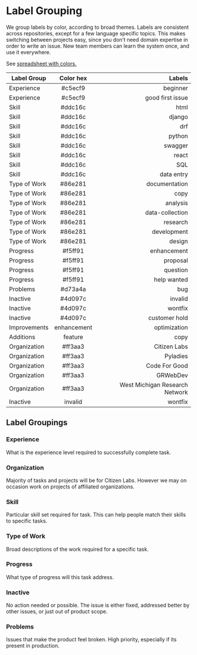 
# Label Grouping

We group labels by color, according to broad themes. Labels are consistent across repositories, except for a few language specific topics. This makes switching between projects easy, since you don’t need domain expertise in order to write an issue. New team members can learn the system once, and use it everywhere.

See [spreadsheet with colors.](https://docs.google.com/spreadsheets/d/1Uuf5trhhKNyhXAZgCNyXmAxTC9LhAD0WCQY4Royjel0/edit?usp=sharing)

| Label Group  |       Color hex     | Labels  |
| ------------- |:-------------:| -----:|
| Experience     | #c5ecf9 | beginner |
| Experience     | #c5ecf9 | good first issue |
| Skill | #ddc16c      |  html |
| Skill | #ddc16c      |  django |
| Skill | #ddc16c      |  drf |
| Skill | #ddc16c      |  python |
| Skill | #ddc16c      |  swagger |
| Skill | #ddc16c      |  react |
| Skill | #ddc16c      |  SQL |
| Skill | #ddc16c      |  data entry |
| Type of Work | #86e281   |  documentation |
| Type of Work | #86e281   |  copy |
| Type of Work | #86e281   |  analysis |
| Type of Work | #86e281   |  data-collection |
| Type of Work | #86e281   |  research |
| Type of Work | #86e281   |  development |
| Type of Work | #86e281   |  design |
| Progress     | #f5ff91 | enhancement |
| Progress     | #f5ff91 | proposal |
| Progress     | #f5ff91 | question |
| Progress     | #f5ff91 | help wanted |
| Problems | #d73a4a      |   bug |
| Inactive | #4d097c      |    invalid |
| Inactive | #4d097c      |    wontfix |
| Inactive | #4d097c      |    customer hold |
| Improvements     | enhancement | optimization |
| Additions | feature      |   copy |
| Organization |   #ff3aa3    | Citizen Labs |
| Organization |   #ff3aa3    | Pyladies |
| Organization |   #ff3aa3    | Code For Good |
| Organization |   #ff3aa3    | GRWebDev |
| Organization |   #ff3aa3    | West Michigan Research Network |
| Inactive     | invalid | wontfix | duplicate | on hold |


## Label Groupings

### Experience
What is the experience level required to successfully complete task.

### Organization
Majority of tasks and projects will be for Citizen Labs. However we may on occasion work on projects of affiliated organizations.

### Skill
Particular skill set required for task. This can help people match their skills to specific tasks.

### Type of Work
Broad descriptions of the work required for a specific task.

### Progress
What type of progress will this task address.

### Inactive
No action needed or possible. The issue is either fixed, addressed better by other issues, or just out of product scope.

### Problems
Issues that make the product feel broken. High priority, especially if its present in production.
